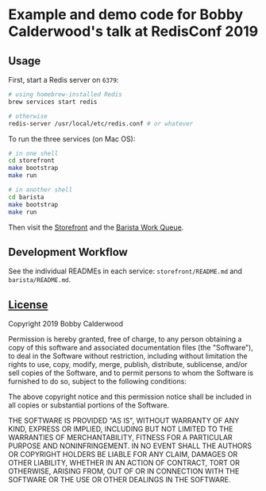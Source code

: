 # Example and demo code for Bobby Calderwood's talk at RedisConf 2019

## Usage

First, start a Redis server on `6379`:

``` bash
# using homebrew-installed Redis
brew services start redis

# otherwise
redis-server /usr/local/etc/redis.conf # or whatever
```

To run the three services (on Mac OS):

``` bash
# in one shell
cd storefront
make bootstrap
make run

# in another shell
cd barista
make bootstrap
make run
```

Then visit the [Storefront](http://localhost:8080) and the [Barista Work Queue](http://localhost:8880).

## Development Workflow

See the individual READMEs in each service: `storefront/README.md` and `barista/README.md`.

## [License](./LICENSE)

Copyright 2019 Bobby Calderwood

Permission is hereby granted, free of charge, to any person obtaining a copy of this software and associated documentation files (the "Software"), to deal in the Software without restriction, including without limitation the rights to use, copy, modify, merge, publish, distribute, sublicense, and/or sell copies of the Software, and to permit persons to whom the Software is furnished to do so, subject to the following conditions:

The above copyright notice and this permission notice shall be included in all copies or substantial portions of the Software.

THE SOFTWARE IS PROVIDED "AS IS", WITHOUT WARRANTY OF ANY KIND, EXPRESS OR IMPLIED, INCLUDING BUT NOT LIMITED TO THE WARRANTIES OF MERCHANTABILITY, FITNESS FOR A PARTICULAR PURPOSE AND NONINFRINGEMENT. IN NO EVENT SHALL THE AUTHORS OR COPYRIGHT HOLDERS BE LIABLE FOR ANY CLAIM, DAMAGES OR OTHER LIABILITY, WHETHER IN AN ACTION OF CONTRACT, TORT OR OTHERWISE, ARISING FROM, OUT OF OR IN CONNECTION WITH THE SOFTWARE OR THE USE OR OTHER DEALINGS IN THE SOFTWARE.
